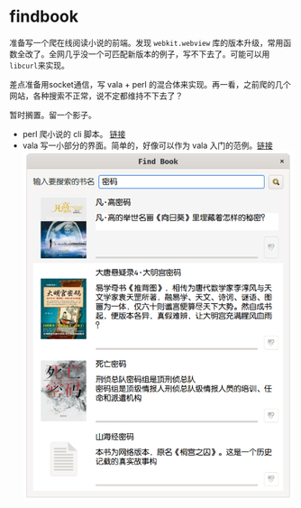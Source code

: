 # findbook

准备写一个爬在线阅读小说的前端。发现 `webkit.webview` 库的版本升级，常用函数全改了。全网几乎没一个可匹配新版本的例子，写不下去了。可能可以用`libcurl`来实现。

差点准备用socket通信，写 vala + perl 的混合体来实现。再一看，之前爬的几个网站，各种搜索不正常，说不定都维持不下去了？

暂时搁置。留一个影子。

- perl 爬小说的 cli 脚本。 [链接](https://github.com/eexpress/bin/blob/master/get-story-%E7%88%AC%E5%9C%A8%E7%BA%BF%E9%98%85%E8%AF%BB%E7%9A%84%E5%B0%8F%E8%AF%B4.pl)
- vala 写一小部分的界面。简单的，好像可以作为 vala 入门的范例。[链接](https://github.com/eexpress/bin/blob/master/findbook/findbook.vala)
![](../pic/findbook屏幕截图.png)
